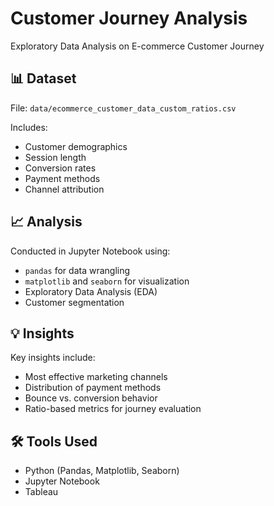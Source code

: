 # Customer Journey Analysis
Exploratory Data Analysis on E-commerce Customer Journey


## 📊 Dataset

File: `data/ecommerce_customer_data_custom_ratios.csv`

Includes:
- Customer demographics
- Session length
- Conversion rates
- Payment methods
- Channel attribution

## 📈 Analysis

Conducted in Jupyter Notebook using:
- `pandas` for data wrangling
- `matplotlib` and `seaborn` for visualization
- Exploratory Data Analysis (EDA)
- Customer segmentation

## 💡 Insights

Key insights include:
- Most effective marketing channels
- Distribution of payment methods
- Bounce vs. conversion behavior
- Ratio-based metrics for journey evaluation

## 🛠 Tools Used

- Python (Pandas, Matplotlib, Seaborn)
- Jupyter Notebook
- Tableau


